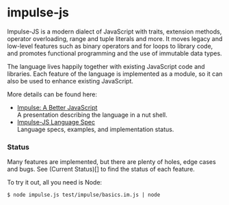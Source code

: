 # impulse-js
Impulse-JS is a modern dialect of JavaScript with traits, extension methods, operator overloading, range and tuple literals and more. It moves legacy and low-level features such as binary operators and for loops to library code, and promotes functional programming and the use of immutable data types.

The language lives happily together with existing JavaScript code and libraries. Each feature of the language is implemented as a module, so it can also be used to enhance existing JavaScript.

More details can be found here:

* [Impulse: A Better JavaScript](https://docs.google.com/presentation/d/1DAiQf5LDcpC30-V0dS8yE1UuQ-flXBZXLBgHUb7RLdw/edit?usp=sharing)  
  A presentation describing the language in a nut shell.
* [Impulse-JS Language Spec](https://docs.google.com/document/d/1LqEP5ERAjBa1b0iryn88pessVohDyVAPIGgZvMK8IC4/edit?usp=sharing)  
  Language specs, examples, and implementation status.

### Status

Many features are implemented, but there are plenty of holes, edge cases and bugs. See (Current Status)[] to find the status of each feature.

To try it out, all you need is Node:

```$ node impulse.js test/impulse/basics.im.js | node```
